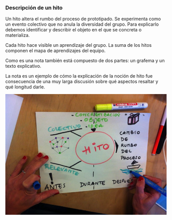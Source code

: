 ### **Descripción de un hito**

Un hito altera el rumbo del proceso de prototipado. Se experimenta como un evento colectivo que no anula la diversidad del grupo. Para explicarlo debemos identificar y describir el objeto en el que se concreta o materializa.

Cada hito hace visible un aprendizaje del grupo. La suma de los hitos componen el mapa de aprendizajes del equipo.

Como es una nota también está compuesto de dos partes: un grafema y un texto explicativo.

La nota es un ejemplo de cómo la explicación de la noción de hito fue consecuencia de una muy larga discusión sobre qué aspectos resaltar y qué longitud darle.

![](/assets/docART_g10.png)

